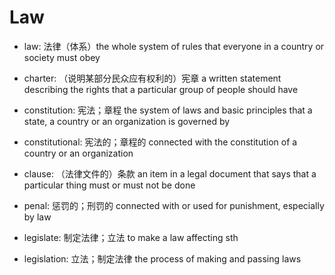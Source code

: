 # Law

- law: 法律（体系）the whole system of rules that everyone in a country or society must obey
- charter: （说明某部分民众应有权利的）宪章 a written statement describing the rights that a particular group of people should have
- constitution: 宪法；章程 the system of laws and basic principles that a state, a country or an organization is governed by
- constitutional: 宪法的；章程的 connected with the constitution of a country or an organization

- clause: （法律文件的）条款 an item in a legal document that says that a particular thing must or must not be done

- penal: 惩罚的；刑罚的 connected with or used for punishment, especially by law

- legislate: 制定法律；立法 to make a law affecting sth
- legislation: 立法；制定法律 the process of making and passing laws
